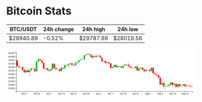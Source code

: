 # Bitcoin Stats

BTC/USDT|24h change|24h high|24h low|
|---|---|---|---|
|$28940.89|-0.52%|$29787.69|$28019.56|

<img src="./chart.svg">
